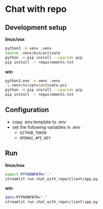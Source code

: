# Chat with repo

## Development setup

**linux/osx**
```bash
python3 -m venv .venv
source .venv/bin/activate
python -m pip install --upgrade pip
pip install -r requirements.txt
```

**win**
```bash
python3.exe -m venv .venv
.\.venv\Scripts\activate.ps1
python -m pip install --upgrade pip
pip install -r requirements.txt
```


## Configuration
- copy .env.template to .env
- set the following variables in .env
  - `GITHUB_TOKEN`
  - `OPENAI_API_KEY`

## Run
**linux/osx**
```bash
export PYTHONPATH="."
streamlit run chat_with_repo/client/app.py
```

**win**
```bash
$env:PYTHONPATH="."
streamlit run chat_with_repo\client\app.py
```
